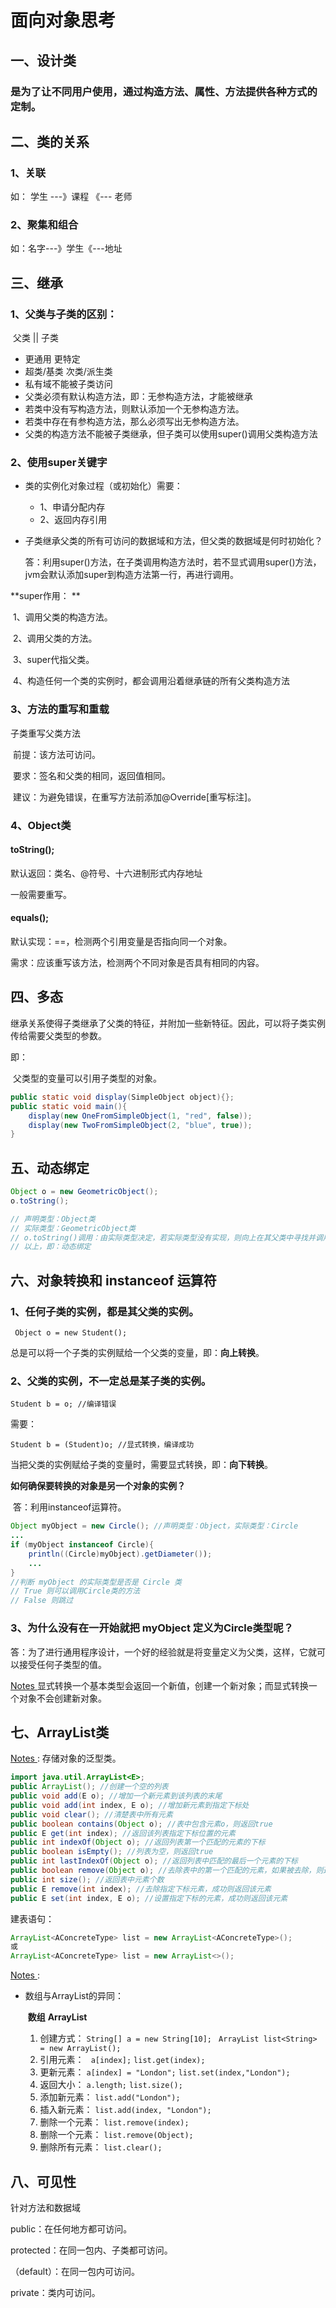 # 面向对象思考

## 一、设计类

### 是为了让不同用户使用，通过构造方法、属性、方法提供各种方式的定制。

## 二、类的关系

### 1、关联

如： 学生 ---》课程 《--- 老师

### 2、聚集和组合

如：名字---》学生《---地址

## 三、继承

### 1、父类与子类的区别：

​			父类       ||      子类

- 更通用             更特定
- 超类/基类        次类/派生类
- 私有域不能被子类访问
- 父类必须有默认构造方法，即：无参构造方法，才能被继承
- 若类中没有写构造方法，则默认添加一个无参构造方法。
- 若类中存在有参构造方法，那么必须写出无参构造方法。
- 父类的构造方法不能被子类继承，但子类可以使用super()调用父类构造方法

### 2、使用super关键字

* 类的实例化对象过程（或初始化）需要：

  * 1、申请分配内存
  * 2、返回内存引用

* 子类继承父类的所有可访问的数据域和方法，但父类的数据域是何时初始化？

  ​	答：利用super()方法，在子类调用构造方法时，若不显式调用super()方法，jvm会默认添加super到构造方法第一行，再进行调用。

  


**super作用： **

​	1、调用父类的构造方法。

​	2、调用父类的方法。

​	3、super代指父类。

​	4、构造任何一个类的实例时，都会调用沿着继承链的所有父类构造方法



### 3、方法的重写和重载

子类重写父类方法

​	前提：该方法可访问。

​	要求：签名和父类的相同，返回值相同。

​	建议：为避免错误，在重写方法前添加@Override[重写标注]。

### 4、Object类

[Notes]:所有的类都继承自java.lang.Object类

#### toString();

默认返回：类名、@符号、十六进制形式内存地址

一般需要重写。

#### equals();

默认实现：==，检测两个引用变量是否指向同一个对象。

需求：应该重写该方法，检测两个不同对象是否具有相同的内容。



## 四、多态

继承关系使得子类继承了父类的特征，并附加一些新特征。因此，可以将子类实例传给需要父类型的参数。

即：

​	父类型的变量可以引用子类型的对象。

```java
public static void display(SimpleObject object){};
public static void main(){
    display(new OneFromSimpleObject(1, "red", false));
    display(new TwoFromSimpleObject(2, "blue", true));
}
```



## 五、动态绑定

```java
Object o = new GeometricObject();
o.toString();

// 声明类型：Object类
// 实际类型：GeometricObject类
// o.toString()调用：由实际类型决定，若实际类型没有实现，则向上在其父类中寻找并调用
// 以上，即：动态绑定
```



## 六、对象转换和 instanceof 运算符

[ Notes ]: 对象的引用可以类型转换为对另外一种对象的引用。

### 1、任何子类的实例，都是其父类的实例。

` Object o = new Student();`			

总是可以将一个子类的实例赋给一个父类的变量，即：**向上转换**。

### 2、父类的实例，不一定总是某子类的实例。

`Student b = o; //编译错误`

需要：

`Student b = (Student)o; //显式转换，编译成功`

当把父类的实例赋给子类的变量时，需要显式转换，即：**向下转换**。

__如何确保要转换的对象是另一个对象的实例？__

​	答：利用instanceof运算符。

```java
Object myObject = new Circle(); //声明类型：Object，实际类型：Circle
...
if (myObject instanceof Circle){
    println((Circle)myObject).getDiameter());
    ...
}
//判断 myObject 的实际类型是否是 Circle 类
// True 则可以调用Circle类的方法
// False 则跳过
```

### 3、为什么没有在一开始就把 myObject 定义为Circle类型呢？

答：为了进行通用程序设计，一个好的经验就是将变量定义为父类，这样，它就可以接受任何子类型的值。

[ Notes ] 显式转换一个基本类型会返回一个新值，创建一个新对象；而显式转换一个对象不会创建新对象。



## 七、ArrayList类

[ Notes ] : 存储对象的泛型类。

```java
import java.util.ArrayList<E>;
public ArrayList(); //创建一个空的列表
public void add(E o); //增加一个新元素到该列表的末尾
public void add(int index, E o); //增加新元素到指定下标处
public void clear(); //清楚表中所有元素
public boolean contains(Object o); //表中包含元素o，则返回true
public E get(int index); //返回该列表指定下标位置的元素
public int indexOf(Object o); //返回列表第一个匹配的元素的下标
public boolean isEmpty(); //列表为空，则返回true
public int lastIndexOf(Object o); //返回列表中匹配的最后一个元素的下标
public boolean remove(Object o); //去除表中的第一个匹配的元素，如果被去除，则返回true
public int size(); //返回表中元素个数
public E remove(int index); //去除指定下标元素，成功则返回该元素
public E set(int index, E o); //设置指定下标的元素，成功则返回该元素
```

建表语句：

```java
ArrayList<AConcreteType> list = new ArrayList<AConcreteType>();
或
ArrayList<AConcreteType> list = new ArrayList<>();    
```

[  Notes  ]: 

* 数组与ArrayList的异同：

  ​									**数组**                                                     **ArrayList**

  1. 创建方式：    `String[] a = new String[10];`    ` ArrayList list<String> = new ArrayList();`
  2. 引用元素：    ` a[index];`                                        `list.get(index);`
  3. 更新元素：    `a[index] = "London";`                   `list.set(index,"London");`
  4. 返回大小：    `a.length;`                                        `list.size(); `
  5. 添加新元素：                                                            `list.add("London");`
  6. 插入新元素：                                                            `list.add(index, "London");`
  7. 删除一个元素：                                                         `list.remove(index);`
  8. 删除一个元素：                                                         `list.remove(Object);`
  9. 删除所有元素：                                                         `list.clear();`

## 八、可见性

针对方法和数据域

public：在任何地方都可访问。

protected：在同一包内、子类都可访问。

（default）：在同一包内可访问。

private：类内可访问。
